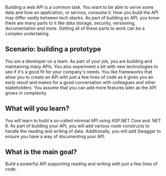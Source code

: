 Building a web API is a common task. You want to be able to serve some data and how an application, or service, consume it. How you build the API may differ vastly between tech stacks. As part of building an API, you know there are many parts to it like data storage, security, versioning, documentation and more. Getting all of these parts to work can be a complex undertaking. 

## Scenario: building a prototype

You are a developer on a team. As part of your job, you are building and maintaining many APIs. You also experiment a bit with new technologies to see if it's a good fit for your company's needs. You like frameworks that allow you to create an API with just a few lines of code as it gives you an early result and makes for a good conversation with colleagues and other stakeholders. You assume that you can add more features later as the API grows in complexity.

## What will you learn?

You will learn to build a so-called minimal API using ASP.NET Core and .NET 6. As part of building your API, you will add various route constructs to handle the reading and writing of data. Additionally, you will add Swagger to ensure you have a way of documenting your API.

## What is the main goal?

Build a powerful API supporting reading and writing with just a few lines of code.
